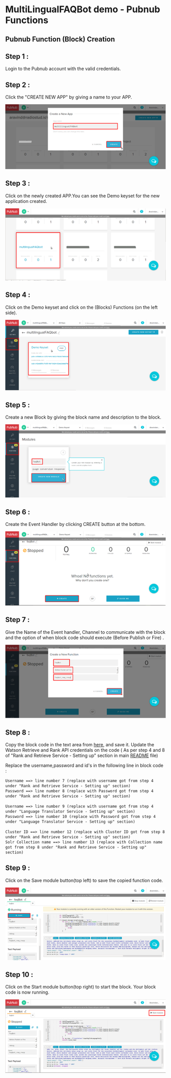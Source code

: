 # MultiLingualFAQBot demo - Pubnub Functions

## Pubnub Function (Block) Creation

## Step 1 :

Login to the Pubnub account with the valid credentials.

## Step 2 :

Click the "CREATE NEW APP" by giving a name to your APP.

![alt-tag](https://github.com/shyampurk/multiLingualFAQBot/blob/master/screenshots/pubnub_function/pubnub_createApp.png)

## Step 3 :

Click on the newly created APP.You can see the Demo keyset for the new application created.

![alt-tag](https://github.com/shyampurk/multiLingualFAQBot/blob/master/screenshots/pubnub_function/pubnubOpenApp.png)

## Step 4 :

Click on the Demo keyset and click on the (Blocks) Functions (on the left side).

![alt-tag](https://github.com/shyampurk/multiLingualFAQBot/blob/master/screenshots/pubnub_function/pubnubSelectKeyset.png)

## Step 5 :

Create a new Block by giving the block name and description to the block.

![alt-tag](https://github.com/shyampurk/multiLingualFAQBot/blob/master/screenshots/pubnub_function/pubnub_modules_creation.png)

## Step 6 :

Create the Event Handler by clicking CREATE button at the bottom.

![alt-tag](https://github.com/shyampurk/multiLingualFAQBot/blob/master/screenshots/pubnub_function/pubnub_Create_newFunction.png)

## Step 7 :

Give the Name of the Event handler, Channel to communicate with the block and the option of when block code should execute (Before Publish or Fire) .

![alt-tag](https://github.com/shyampurk/multiLingualFAQBot/blob/master/screenshots/pubnub_function/pubnub_create_function_config.png)

## Step 8 :

Copy the block code in the text area from [here](https://github.com/shyampurk/multiLingualFAQBot/blob/master/pubnubFunction/languageTranslatorFunction.js), and save it. Update the Watson Retrieve and Rank API credentials on the code 
( As per step 4 and 8 of "Rank and Retrieve Service - Setting up" section in main [README](https://github.com/shyampurk/multiLingualFAQBot/blob/master/README.md) file)

Replace the username,password and id's in the following line in block code :

    Username ==> line number 7 (replace with username got from step 4 under "Rank and Retrieve Service - Setting up" section)
    Password ==> line number 8 (replace with Password got from step 4 under "Rank and Retrieve Service - Setting up" section)
    
    Username ==> line number 9 (replace with username got from step 4 under "Language Translator Service - Setting up" section)
    Password ==> line number 10 (replace with Password got from step 4 under "Language Translator Service - Setting up" section)
    
    Cluster ID ==> line number 12 (replace with Cluster ID got from step 8 under "Rank and Retrieve Service - Setting up" section)
    Solr Collection name ==> line number 13 (replace with Collection name got from step 8 under "Rank and Retrieve Service - Setting up" section)

## Step 9 :

Click on the Save module button(top left) to save the copied function code.

![alt-tag](https://github.com/shyampurk/multiLingualFAQBot/blob/master/screenshots/pubnub_function/pubnubsave.png)

## Step 10 :

Click on the Start module button(top right) to start the block. Your block code is now running.

![alt-tag](https://github.com/shyampurk/multiLingualFAQBot/blob/master/screenshots/pubnub_function/pubnubstart.png)
